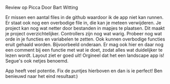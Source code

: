 Review op Picca
Door Bart Witting

Er missen een aantal files in de github waardoor ik de app niet kan runnen. 
Er staat ook nog een overbodige file in, die kan je meteen verwijderen.
Je project kan nog wat netter door bestanden in mapjes te plaatsen. 
Dit maakt je project overzichtelijker.
Controllers zijn nog wat warig. Probeer nog wat orde in je functies en variabelen te zetten. 
Ook kunnen overbodige functies eruit gehaald worden. Bijvoorbeeld onderaan.
Er mag ook hier en daar nog een comment bij een functie met wat ie doet, zodat alles wat duidelijker te lezen wordt.
Layout ziet er goed uit! Orgineel dat het een landscape app is!
Segue's ook netjes benoemd.

App heeft veel potentie. Fix de puntjes hierboven en dan is ie perfect! Ben benieuwd naar het eind resultaat:)
